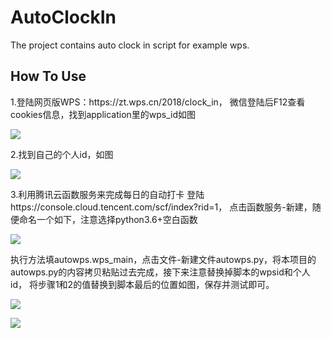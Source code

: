 # AutoClockIn
The project contains auto clock in script for example wps.

<h2>How To Use</h2>
1.登陆网页版WPS：https://zt.wps.cn/2018/clock_in，
微信登陆后F12查看cookies信息，找到application里的wps_id如图

![](https://github.com/wjkV587/AutoClockIn/tree/master/images/wps.png)

2.找到自己的个人id，如图

![](https://github.com/wjkV587/AutoClockIn/tree/master/images/id.png)

3.利用腾讯云函数服务来完成每日的自动打卡
登陆https://console.cloud.tencent.com/scf/index?rid=1，
点击函数服务-新建，随便命名一个如下，注意选择python3.6+空白函数

![](https://github.com/wjkV587/AutoClockIn/tree/master/images/tx1.png)

执行方法填autowps.wps_main，点击文件-新建文件autowps.py，将本项目的autowps.py的内容拷贝粘贴过去完成，接下来注意替换掉脚本的wpsid和个人id，
将步骤1和2的值替换到脚本最后的位置如图，保存并测试即可。

![](https://github.com/wjkV587/AutoClockIn/tree/master/images/tx2.png)

![](https://github.com/wjkV587/AutoClockIn/tree/master/images/tx3.png)



